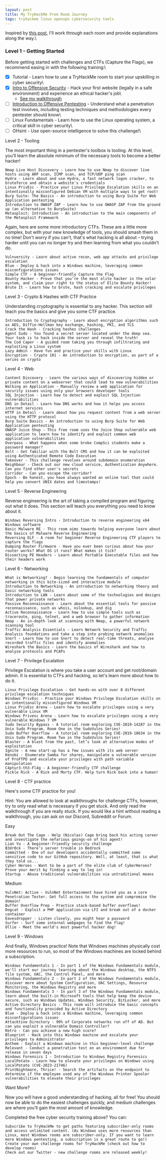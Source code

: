 ```yaml
---
layout: post
title: My TryHackMe Free Room Journey
tags: tryhackme linux openvpn cybersecurity tools
---
```

Inspired by [this post](https://tryhackme.com/r/resources/blog/free_path), I'll work through each room and provide explanations along the way.\

### Level 1 - Getting Started

Before getting started with challenges and CTFs (Capture the Flags), we recommend easing in with the following training:\
- [x] Tutorial - Learn how to use a TryHackMe room to start your upskilling in cyber security\
- [x] [Intro to Offensive Security](https://tryhackme.com/room/introtooffensivesecurity) - Hack your first website (legally in a safe environment) and experience an ethical hacker's job\
    - [See my walkthrough](/2024-01-14-tryhackme-intro-offsec.md)
- [ ] [Introduction to Offensive Pentesting](https://tryhackme.com/module/introduction-to-offensive-pentesting) - Understand what a penetration test involves, including testing techniques and methodologies every pentester should know\
- [ ] Linux Fundamentals - Learn how to use the Linux operating system, a critical skill in cyber security\
- [ ] OHsint - Use open-source intelligence to solve this challenge!\

Level 2 - Tooling

The most important thing in a pentester's toolbox is tooling. At this level, you’ll learn the absolute minimum of the necessary tools to become a better hacker!

    Nmap Live Host Discovery - Learn how to use Nmap to discover live hosts using ARP scan, ICMP scan, and TCP/UDP ping scan
    Hydra - Learn about and use Hydra, a fast network logon cracker, to bruteforce and obtain a website's credentials
    Linux PrivEsc - Practice your Linux Privilege Escalation skills on an intentionally misconfigured Debian VM with multiple ways to get root!
    Burp Suite: The Basics - An introduction to using Burp Suite for Web Application pentesting
    Introduction to OWASP ZAP - Learn how to use OWASP ZAP from the ground up (an alternative to BurpSuite)
    Metasploit: Introduction - An introduction to the main components of the Metasploit Framework 

Again, here are some more introductory CTFs. These are a little more complex, but with your new knowledge of tools, you should smash them in no time! Don't worry if you can't, that's what hacking is all about – trying harder until you can no longer try and then learning from what you couldn't do.

    Vulnversity - Learn about active recon, web app attacks and privilege escalation
    Blue - Deploy & hack into a Windows machine, leveraging common misconfigurations issues
    Simple CTF - A beginner-friendly Capture the Flag
    Bounty Hacker - Prove that you’re the most elite hacker in the solar system, and claim your right to the status of Elite Bounty Hacker!
    Brute It - Learn how to brute, hash cracking and escalate privileges

Level 3 - Crypto & Hashes with CTF Practice

Understanding cryptography is essential to any hacker. This section will teach you the basics and give you some CTF practice.

    Introduction to Cryptography - Learn about encryption algorithms such as AES, Diffie-Hellman key exchange, hashing, PKI, and TLS
    Crack the Hash - Cracking hashes challenges
    Agent Sudo - You found a secret server located under the deep sea. Your task is to hack inside the server and reveal the truth!
    The Cod Caper - A guided room taking you through infiltrating and exploiting a Linux system
    Lazy Admin - Have fun and practice your skills with Linux
    Encryption - Crypto 101 - An introduction to encryption, as part of a series on crypto

Level 4 - Web

    Content Discovery - Learn the various ways of discovering hidden or private content on a webserver that could lead to new vulnerabilities
    Walking an Application - Manually review a web application for security issues using only your browsers developer tools
    SQL Injection - Learn how to detect and exploit SQL Injection vulnerabilities
    DNS in Detail - Learn how DNS works and how it helps you access internet services
    HTTP in Detail - Learn about how you request content from a web server using the HTTP protocol
    Burp Suite Basics - An introduction to using Burp Suite for Web Application pentesting
    OWASP Juice Shop - This free room uses the Juice Shop vulnerable web application to learn how to identify and exploit common web application vulnerabilities
    Overpass - What happens when some broke CompSci students make a password manager?
    Bolt - Get familiar with the Bolt CMS and how it can be exploited using Authenticated Remote Code Execution
    Takeover - This challenge revolves around subdomain enumeration
    Neighbour - Check out our new cloud service, Authentication Anywhere. Can you find other user's secrets
    Corridor - Can you escape the corridor?
    Epoch - Be honest, you have always wanted an online tool that could help you convert UNIX dates and timestamps!

Level 5 - Reverse Engineering

Reverse engineering is the art of taking a compiled program and figuring out what it does. This section will teach you everything you need to know about it.

    Windows Reversing Intro - Introduction to reverse engineering x64 Windows software
    Basic Malware RE - This room aims towards helping everyone learn about the basics of Malware Reverse Engineering
    Reversing ELF - A room for beginner Reverse Engineering CTF players to capture the flags
    Dumping Router Firmware - Have you ever been curious about how your router works? What OS it runs? What makes it tick?
    Dissecting PE Headers - Learn about Portable Executable files and how their headers work

Level 6 - Networking

    What is Networking? - Begin learning the fundamentals of computer networking in this bite-sized and interactive module
    Introduction to Networking - An introduction to networking theory and basic networking tools
    Introduction to LAN - Learn about some of the technologies and designs that power private networks
    Passive Reconnaissance - Learn about the essential tools for passive reconnaissance, such as whois, nslookup, and dig
    Active Reconnaissance - Learn how to use simple tools such as traceroute, ping, telnet, and a web browser to gather information
    Nmap - An in-depth look at scanning with Nmap, a powerful network scanning tool
    Traffic Analysis Essentials - Learn Network Security and Traffic Analysis foundations and take a step into probing network anomalies
    Snort - Learn how to use Snort to detect real-time threats, analyse recorded traffic files and identify anomalies
    Wireshark the Basics - Learn the basics of Wireshark and how to analyse protocols and PCAPs

Level 7 - Privilege Escalation

Privilege Escalation is where you take a user account and get root/domain admin. It is essential to CTFs and hacking, so let's learn more about how to do it.

    Linux Privilege Escalation - Get hands-on with over 8 different privilege escalation techniques
    Windows PrivEsc - Practice your Windows Privilege Escalation skills on an intentionally misconfigured Windows VM
    Linux PrivEsc Arena - Learn how to escalate privileges using a very vulnerable Linux VM
    Windows Privesc Arena - Learn how to escalate privileges using a very vulnerable Windows 7 VM
    Sudo Security Bypass - A tutorial room exploring CVE-2019-14287 in the Unix Sudo Program. Room One in the SudoVulns Series!
    Sudo Buffer Overflow - A tutorial room exploring CVE-2019-18634 in the Unix Sudo Program. Room Two in the SudoVulns Series!
    Blaster - A blast from the past, let’s look at alternative modes of exploitation
    Ignite - A new start-up has a few issues with its web server
    Kenobi - Enumerate Samba for shares, manipulate a vulnerable version of ProFTPD and escalate your privileges with path variable manipulation
    C4ptur3-th3-Fl4g - A beginner-friendly CTF challenge
    Pickle Rick - A Rick and Morty CTF. Help turn Rick back into a human!

Level 8 - CTF practice

Here's some CTF practice for you!

Hint: You are allowed to look at walkthroughs for challenge CTFs, however, try to only read what is necessary if you get stuck. And only read the walkthrough if you are really stuck. If you would like a hint without reading a walkthrough, you can ask on our Discord, Subreddit or Forum.

Easy

    Break Out The Cage - Help (Nicolas) Cage bring back his acting career and investigate the nefarious goings-on of his agent!
    Lian Yu - A beginner-friendly security challenge
    B3dr0ck - There’s server trouble in Bedrock
    Committed - One of our developers accidentally committed some sensitive code to our GitHub repository. Well, at least, that is what they told us...
    Cyber Heroes - Want to be a part of the elite club of CyberHeroes? Prove your merit by finding a way to log in!
    Startup - Abuse traditional vulnerabilities via untraditional means

Medium

    VulvNet: Active - VulnNet Entertainment have hired you as a core Penetration Tester. Get full access to the system and compromise the domain!
    Buffer Overflow Prep - Practice stack-based buffer overflows!
    Dogcat - Exploit a PHP application via LFI and break out of a docker container
    Eavesdropper - Listen closely, you might hear a password
    Surfer - Surf some internal webpages to find the flag!
    Ollie - Meet the world's most powerful hacker dog!

Level 9 - Windows

And finally, Windows practice! Note that Windows machines physically cost more resources to run, so most of the Windows machines are locked behind a subscription.

    Windows Fundamentals 1 - In part 1 of the Windows Fundamentals module, we'll start our journey learning about the Windows desktop, the NTFS file system, UAC, the Control Panel, and more
    Windows Fundamentals 2 - In part 2 of the Windows Fundamentals module, discover more about System Configuration, UAC Settings, Resource Monitoring, the Windows Registry and more
    Windows Fundamentals 3 - In part 3 of the Windows Fundamentals module, learn about the built-in Microsoft tools that help keep the device secure, such as Windows Updates, Windows Security, BitLocker, and more
    Active Directory Basics - This room will introduce the basic concepts and functionality provided by Active Directory
    Blue - Deploy & hack into a Windows machine, leveraging common misconfigurations issues
    Attacktive Directory - 99% of Corporate networks run off of AD. But can you exploit a vulnerable Domain Controller?
    Retro - Can you achieve a new high score?
    Blueprint - Hack into this Windows machine and escalate your privileges to Administrator
    Anthem - Exploit a Windows machine in this beginner-level challenge
    Relevant - Conduct a penetration test on an environment due for release in seven days
    Windows Forensics 1 - Introduction to Windows Registry Forensics
    LocalPotato - Learn how to elevate your privileges on Windows using LocalPotato (CVE-2023-21746)
    PrintNightmare, Thrice! - Search the artifacts on the endpoint to determine if the employee used any of the Windows Printer Spooler vulnerabilities to elevate their privileges

Want More?

Now you will have a good understanding of hacking, all for free! You should now be able to do the easiest challenges quickly, and medium challenges are where you’ll gain the most amount of knowledge.

Completed the free cyber security training above? You can:

    Subscribe to TryHackMe to get paths featuring subscriber-only rooms and access unlimited content. (As Windows uses more resources than Linux, most Windows rooms are subscriber-only. If you want to learn more Windows pentesting, a subscription is a great route to go!)
    Create your own challenge rooms for TryHackMe (check out how to develop rooms)
    Check out our Twitter - new challenge rooms are released weekly!
